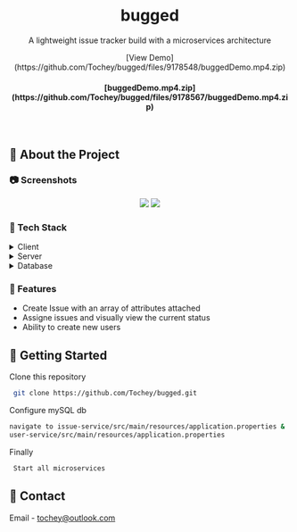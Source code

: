 <div align="center">
  <h1>bugged</h1>
  
  <p>
    A lightweight issue tracker build with a microservices architecture
  </p>
 [View Demo](https://github.com/Tochey/bugged/files/9178548/buggedDemo.mp4.zip) 
<h4>[buggedDemo.mp4.zip](https://github.com/Tochey/bugged/files/9178567/buggedDemo.mp4.zip)

   
  </h4>
</div>

<br />

<!-- About the Project -->
## :star2: About the Project

<!-- Screenshots -->
### :camera: Screenshots

<div align="center"> 
 <img src ="https://user-images.githubusercontent.com/54341970/180712737-21a5d2ed-b50e-44b9-a17c-f4ee3b15afe9.png" >
  <img src = "https://user-images.githubusercontent.com/54341970/180704103-97df8088-07f6-4604-9e54-0eaac2a3670c.png">
</div>


<!-- TechStack -->
### :space_invader: Tech Stack

<details>
  <summary>Client</summary>
  <ul>
    <li><a href="https://reactjs.org/">React.js</a></li>
    <li><a href="https://getbootstrap.com/">BootstrapCSS</a></li>
  </ul>
</details>

<details>
  <summary>Server</summary>
  <ul>
    <li><a href="https://www.java.com/en/">Java</a></li>
    <li><a href="https://spring.io/projects/spring-boot">Spring boot</a></li>
    <li><a href="https://spring.io/projects/spring-cloud">Spring Cloud</a></li>
  </ul>
</details>

<details>
<summary>Database</summary>
  <ul>
 <li><a href="https://nestjs.com/">mySQL</a></li>
  </ul>
</details>

<!-- Features -->
### :dart: Features

- Create Issue with an array of attributes attached
- Assigne issues and visually view the current status
- Ability to create new users


<!-- Getting Started -->
## 	:toolbox: Getting Started

Clone this repository

```bash
 git clone https://github.com/Tochey/bugged.git
```

Configure mySQL db

```bash
navigate to issue-service/src/main/resources/application.properties &
user-service/src/main/resources/application.properties
```

Finally
```bash
 Start all microservices
```

<!-- Contact -->
## :handshake: Contact

Email - tochey@outlook.com


